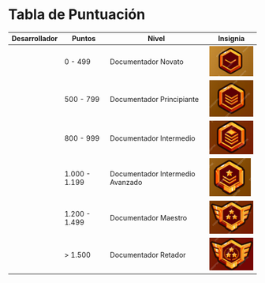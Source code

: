 # Tabla de Puntuación

| Desarrollador      | Puntos  | Nivel               | Insignia                       |
|--------------------|---------|---------------------|--------------------------------|
|                    | 0 - 499 | Documentador Novato  | ![Insignia Novato](insignias/Insignia-Novato.png) |
|                    | 500 - 799 | Documentador Principiante  | ![Insignia Novato](insignias/Insignia-Principiante.png) |
|                    | 800 - 999 | Documentador Intermedio  | ![Insignia Novato](insignias/Insignia-Intermedio.png) |
|                    | 1.000 - 1.199 | Documentador Intermedio Avanzado  | ![Insignia Novato](insignias/Insignia-IntermedioAvanzado.png) |
|                    | 1.200 - 1.499 | Documentador Maestro  | ![Insignia Novato](insignias/Insignia-Maestro.png) |
|                    | > 1.500 | Documentador Retador  | ![Insignia Novato](insignias/Insignia-Retador.png) |


